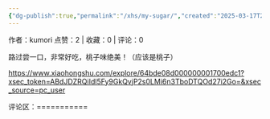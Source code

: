 ```yaml
---
{"dg-publish":true,"permalink":"/xhs/my-sugar/","created":"2025-03-17T22:01:19.905+08:00","updated":"2025-03-17T22:01:19.905+08:00"}
---
```


作者：kumori
点赞：2   |   收藏：0   |   评论：0

路过尝一口，非常好吃，桃子味绝美！（应该是桃子）

https://www.xiaohongshu.com/explore/64bde08d000000001700edc1?xsec_token=ABdJDZRQiIdl5Fy9GkQvjP2s0LMi6n3TboDTQOd27i2Go=&xsec_source=pc_user

评论区：===========


